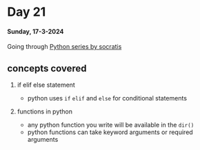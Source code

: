 # Day 21

#### Sunday, 17-3-2024

Going through [ Python series by socratis]('https://www.youtube.com/watch?v=iAzShkKzpJo&list=PLi01XoE8jYohWFPpC17Z-wWhPOSuh8Er-&index=3')

## concepts covered

1. if elif else statement

   - python uses `if` `elif` and `else` for conditional statements

2. functions in python
   - any python function you write will be available in the `dir()`
   - python functions can take keyword arguments or required arguments
